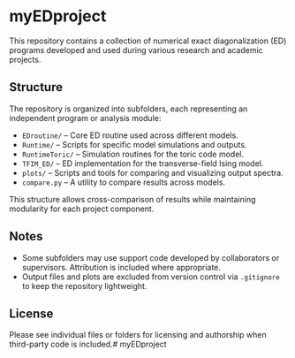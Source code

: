 # myEDproject

This repository contains a collection of numerical exact diagonalization (ED) programs developed and used during various research and academic projects.

## Structure

The repository is organized into subfolders, each representing an independent program or analysis module:

- `EDroutine/` – Core ED routine used across different models.
- `Runtime/` – Scripts for specific model simulations and outputs.
- `RuntimeToric/` – Simulation routines for the toric code model.
- `TFIM_ED/` – ED implementation for the transverse-field Ising model.
- `plots/` – Scripts and tools for comparing and visualizing output spectra.
- `compare.py` – A utility to compare results across models.

This structure allows cross-comparison of results while maintaining modularity for each project component.

## Notes

- Some subfolders may use support code developed by collaborators or supervisors. Attribution is included where appropriate.
- Output files and plots are excluded from version control via `.gitignore` to keep the repository lightweight.

## License

Please see individual files or folders for licensing and authorship when third-party code is included.# myEDproject
